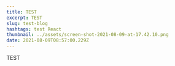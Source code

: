 ```yaml
---
title: TEST
excerpt: TEST
slug: test-blog
hashtags: test React
thumbnail: ../assets/screen-shot-2021-08-09-at-17.42.10.png
date: 2021-08-09T08:57:00.229Z
---
```

TEST